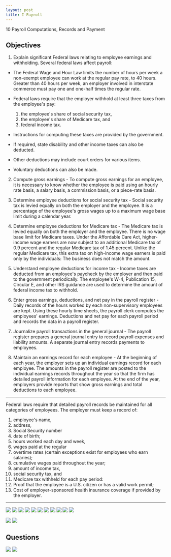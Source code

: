```yaml
---
layout: post
title: I-Payroll
--- 
```



10 Payroll Computations, Records and Payment   

## Objectives

1. Explain significant Federal laws relating to employee earnings and withholding. Several federal laws affect payroll:

- The Federal Wage and Hour Law limits the number of hours per week a non-exempt employee can work at the regular pay rate, to 40 hours. Greater than 40 hours per week, an employer involved in interstate commerce must pay one and one-half times the regular rate.

- Federal laws require that the employer withhold at least three taxes from the employee's pay: 
  1. the employee's share of social security tax, 
  2. the employee's share of Medicare tax, and 
  3. federal income tax. 

- Instructions for computing these taxes are provided by the government.

- If required, state disability and other income taxes can also be deducted. 

- Other deductions may include court orders for various items.

- Voluntary deductions can also be made.

2. Compute gross earnings - To compute gross earnings for an employee, it is necessary to know whether the employee is paid using an hourly rate basis, a salary basis, a commission basis, or a piece-rate basis.

3. Determine employee deductions for social security tax - Social security tax is levied equally on both the employer and the employee. It is a percentage of the employee's gross wages up to a maximum wage base limit during a calendar year.

4. Determine employee deductions for Medicare tax - The Medicare tax is levied equally on both the employer and the employee. There is no wage base limit for Medicare taxes. Under the Affordable Care Act, higher-income wage earners are now subject to an additional Medicare tax of 0.9 percent and the regular Medicare tax of 1.45 percent. Unlike the regular Medicare tax, this extra tax on high-income wage earners is paid only by the individuals: The business does not match the amount.

5. Understand employee deductions for income tax - Income taxes are deducted from an employee's paycheck by the employer and then paid to the government periodically. The employee's W-4, Publication 15, Circular E, and other IRS guidance are used to determine the amount of federal income tax to withhold.

6. Enter gross earnings, deductions, and net pay in the payroll register - Daily records of the hours worked by each non-supervisory employees are kept. Using these hourly time sheets, the payroll clerk computes the employees' earnings. Deductions and net pay for each payroll period and records the data in a payroll register.

7. Journalize payroll transactions in the general journal - The payroll register prepares a general journal entry to record payroll expenses and liability amounts. A separate journal entry records payments to employees.

8. Maintain an earnings record for each employee - At the beginning of each year, the employer sets up an individual earnings record for each employee. The amounts in the payroll register are posted to the individual earnings records throughout the year so that the firm has detailed payroll information for each employee. At the end of the year, employers provide reports that show gross earnings and total deductions to each employee.

---

Federal laws require that detailed payroll records be maintained for all categories of employees. The employer must keep a record of:

1. employee's name, 
2. address, 
3. Social Security number
4. date of birth;
5. hours worked each day and week, 
6. wages paid at the regular
7. overtime rates (certain exceptions exist for employees who earn salaries);
8. cumulative wages paid throughout the year;
9. amount of income tax, 
10. social security tax, and 
11. Medicare tax withheld for each pay period:
12. Proof that the employee is a U.S. citizen or has a valid work permit;
13. Cost of employer-sponsored health insurance coverage if provided by the employer.

---

![](/assets/mc-graw-accounting-course/chap10.payroll/1.id.contracor.png)
![](/assets/mc-graw-accounting-course/chap10.payroll/2.ss.emplooyee.employer.taxs.png)
![](/assets/mc-graw-accounting-course/chap10.payroll/2.wage.base.limit.png)
![](/assets/mc-graw-accounting-course/chap10.payroll/4.medicare.tax.png)
![](/assets/mc-graw-accounting-course/chap10.payroll/5.tax.table.png)
![](/assets/mc-graw-accounting-course/chap10.payroll/6.suta.png)
![](/assets/mc-graw-accounting-course/chap10.payroll/7.employee.records.reqd.png)
![](/assets/mc-graw-accounting-course/chap10.payroll/8.earnings.png)
![](/assets/mc-graw-accounting-course/chap10.payroll/9.gros.pay.png)
![](/assets/mc-graw-accounting-course/chap10.payroll/11.fed.taxes.info.png)
![](/assets/mc-graw-accounting-course/chap10.payroll/12.withholdings.png)

![](/assets/mc-graw-accounting-course/chap10.payroll/medicare.tax.table.png)
![](/assets/mc-graw-accounting-course/chap10.payroll/ss.tax.table.example.png)

## Questions

![](/assets/mc-graw-accounting-course/chap10.payroll/c%20hap10.section1a.q.png)
![](/assets/mc-graw-accounting-course/chap10.payroll/chap10.sectiojn1b.q.png)